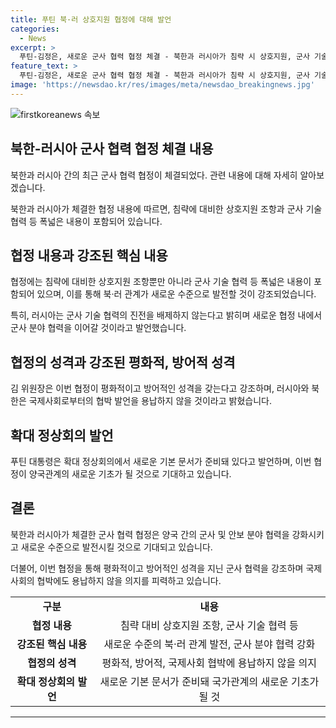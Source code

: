 ```yaml
---
title: 푸틴 북·러 상호지원 협정에 대해 발언
categories:
  - News
excerpt: >
  푸틴-김정은, 새로운 군사 협력 협정 체결 - 북한과 러시아가 침략 시 상호지원, 군사 기술 이전까지 협약 포함. 미국 등 국제사회 압박에 당위성 강조. 푸틴 대통령과 김 위원장은 일대일 회담을 통해 전략 동반자 협정 서명, 새로운 수준의 관계 형성 언급.
feature_text: >
  푸틴-김정은, 새로운 군사 협력 협정 체결 - 북한과 러시아가 침략 시 상호지원, 군사 기술 이전까지 협약 포함. 미국 등 국제사회 압박에 당위성 강조. 푸틴 대통령과 김 위원장은 일대일 회담을 통해 전략 동반자 협정 서명, 새로운 수준의 관계 형성 언급.
image: 'https://newsdao.kr/res/images/meta/newsdao_breakingnews.jpg'
---
```


<p><img src="https://newsdao.kr/res/images/meta/newsdao_breakingnews.jpg" alt="firstkoreanews 속보" /></p>

<h2 data-ke-size="size26">북한-러시아 군사 협력 협정 체결 내용</h2>

<p>북한과 러시아 간의 최근 군사 협력 협정이 체결되었다. 관련 내용에 대해 자세히 알아보겠습니다.</p>

<p data-ke-size="size16">북한과 러시아가 체결한 협정 내용에 따르면, 침략에 대비한 상호지원 조항과 군사 기술 협력 등 폭넓은 내용이 포함되어 있습니다.</p>

<h2 data-ke-size="size26">협정 내용과 강조된 핵심 내용</h2>

<p data-ke-size="size16">협정에는 침략에 대비한 상호지원 조항뿐만 아니라 군사 기술 협력 등 폭넓은 내용이 포함되어 있으며, 이를 통해 북·러 관계가 새로운 수준으로 발전할 것이 강조되었습니다.</p>

<p data-ke-size="size16">특히, 러시아는 군사 기술 협력의 진전을 배제하지 않는다고 밝히며 새로운 협정 내에서 군사 분야 협력을 이어갈 것이라고 발언했습니다.</p>

<h2 data-ke-size="size26">협정의 성격과 강조된 평화적, 방어적 성격</h2>

<p data-ke-size="size16">김 위원장은 이번 협정이 평화적이고 방어적인 성격을 갖는다고 강조하며, 러시아와 북한은 국제사회로부터의 협박 발언을 용납하지 않을 것이라고 밝혔습니다.</p>

<h2 data-ke-size="size26">확대 정상회의 발언</h2>

<p data-ke-size="size16">푸틴 대통령은 확대 정상회의에서 새로운 기본 문서가 준비돼 있다고 발언하며, 이번 협정이 양국관계의 새로운 기초가 될 것으로 기대하고 있습니다.</p>

<h2 data-ke-size="size26">결론</h2>

<p data-ke-size="size16">북한과 러시아가 체결한 군사 협력 협정은 양국 간의 군사 및 안보 분야 협력을 강화시키고 새로운 수준으로 발전시킬 것으로 기대되고 있습니다.</p>

<p data-ke-size="size16">더불어, 이번 협정을 통해 평화적이고 방어적인 성격을 지닌 군사 협력을 강조하며 국제사회의 협박에도 용납하지 않을 의지를 피력하고 있습니다.</p>

<table>
    <tbody>
        <tr>
            <td style="text-align: center; height: 17px;"><b>구분</b></td>
            <td style="text-align: center; height: 17px;"><b>내용</b></td>
        </tr>
        <tr>
            <td style="text-align: center; height: 17px;"><b>협정 내용</b></td>
            <td style="text-align: center; height: 17px;">침략 대비 상호지원 조항, 군사 기술 협력 등</td>
        </tr>
        <tr>
            <td style="text-align: center; height: 17px;"><b>강조된 핵심 내용</b></td>
            <td style="text-align: center; height: 17px;">새로운 수준의 북·러 관계 발전, 군사 분야 협력 강화</td>
        </tr>
        <tr>
            <td style="text-align: center; height: 17px;"><b>협정의 성격</b></td>
            <td style="text-align: center; height: 17px;">평화적, 방어적, 국제사회 협박에 용납하지 않을 의지</td>
        </tr>
        <tr>
            <td style="text-align: center; height: 17px;"><b>확대 정상회의 발언</b></td>
            <td style="text-align: center; height: 17px;">새로운 기본 문서가 준비돼 국가관계의 새로운 기초가 될 것</td>
        </tr>
    </tbody>
</table>

<p><hr></p>

